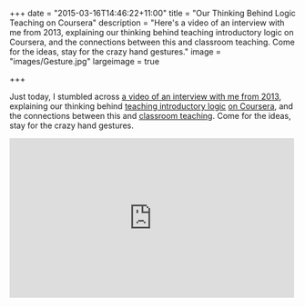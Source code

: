 +++
date = "2015-03-16T14:46:22+11:00"
title = "Our Thinking Behind Logic Teaching on Coursera"
description = "Here's a video of an interview with me from 2013, explaining our thinking behind teaching introductory logic on Coursera, and the connections between this and classroom teaching. Come for the ideas, stay for the crazy hand gestures." 
image = "images/Gesture.jpg"
largeimage = true

+++

Just today, I stumbled across [a video of an interview with me from 2013](https://vimeo.com/102098742), explaining our thinking behind [teaching introductory logic](http://consequently.org/class/2015/logic1_coursera/) [on Coursera](http://consequently.org/class/2015/logic2_coursera/), and the connections between this and [classroom teaching](http://consequently.org/class/2015/UNIB10002). Come for the ideas, stay for the crazy hand gestures.


<iframe src="https://player.vimeo.com/video/102098742" width="500" height="281" frameborder="0" webkitallowfullscreen mozallowfullscreen allowfullscreen></iframe> 
